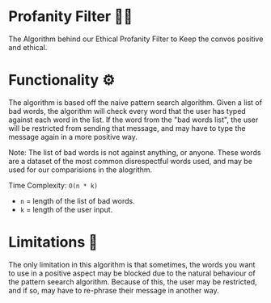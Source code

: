 # Profanity Filter 🎤✅

The Algorithm behind our Ethical Profanity Filter to Keep the convos positive and ethical.

# Functionality ⚙️

The algorithm is based off the naive pattern search algorithm. Given a list of bad words, the algorithm will check every word that the user has typed against each word in the list.
If the word from the "bad words list", the user will be restricted from sending that message, and may have to type the message again in a more positive way. 

Note: The list of bad words is not against anything, or anyone. These words are a dataset of the most common disrespectful words used, and may be used for our comparisions in the alogrithm.

Time Complexity: `O(n * k)` 
 - `n` = length of the list of bad words.
 - `k` = length of the user input.
 
# Limitations 🌃

The only limitation in this algorithm is that sometimes, the words you want to use in a positive aspect may be blocked due to the natural behaviour of the pattern seearch algorithm. Because of this, the user may be restricted, and if so, may have to re-phrase their message in another way.




 



